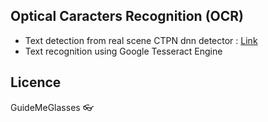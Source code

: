 ## Optical Caracters Recognition (OCR)

- Text detection from real scene CTPN dnn detector : [Link](https://github.com/eragonruan/text-detection-ctpn)
- Text recognition using Google Tesseract Engine

## Licence
GuideMeGlasses
:eyeglasses: